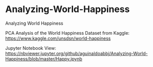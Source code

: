 # Analyzing-World-Happiness
Analyzing World Happiness 

PCA Analysis of the World Happiness Dataset from Kaggle:
https://www.kaggle.com/unsdsn/world-happiness

Jupyter Notebook View: 
https://nbviewer.jupyter.org/github/aguinaldoabbj/Analyzing-World-Happiness/blob/master/Happy.ipynb

